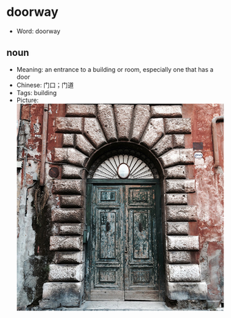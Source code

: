 # doorway

- Word: doorway

## noun

- Meaning: an entrance to a building or room, especially one that has a door
- Chinese: 门口；门道
- Tags: building
- Picture: ![](images/doorway.jpg)

